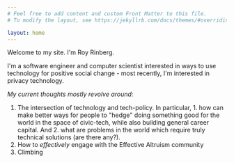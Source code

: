 ```yaml
---
# Feel free to add content and custom Front Matter to this file.
# To modify the layout, see https://jekyllrb.com/docs/themes/#overriding-theme-defaults

layout: home
---
```


Welcome to my site. I'm Roy Rinberg. 

I'm a software engineer and computer scientist interested in ways to use technology for positive social change - most recently, I'm interested in privacy technology.


*My current thoughts mostly revolve around:*

1. The intersection of technology and tech-policy. In particular, 1. how can make better ways for people to "hedge" doing something good for the world in the space of civic-tech, while also building general career capital. And 2. what are problems in the world which require truly technical solutions (are there any?).
2. How to *effectively* engage with the Effective Altruism community
3. Climbing